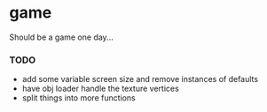 # game
Should be a game one day...

### TODO
* add some variable screen size and remove instances of defaults
* have obj loader handle the texture vertices
* split things into more functions
